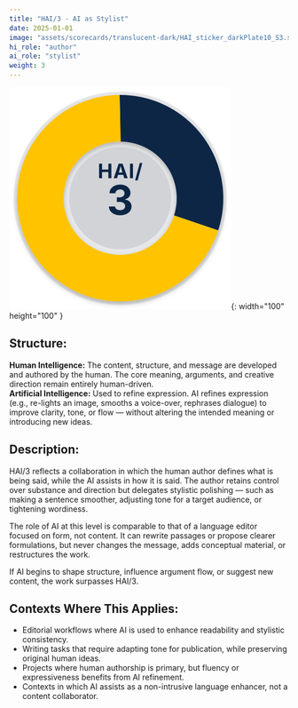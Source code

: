 ```yaml
---
title: "HAI/3 - AI as Stylist"
date: 2025-01-01
image: "assets/scorecards/translucent-dark/HAI_sticker_darkPlate10_S3.svg"
hi_role: "author"
ai_role: "stylist"
weight: 3
---
```


![HAI Score 3](/assets/scorecards/translucent-dark/HAI_sticker_darkPlate10_S3.svg){: width="100" height="100" }

## Structure:
**Human Intelligence:** The content, structure, and message are developed and authored by the human. The core meaning, arguments, and creative direction remain entirely human-driven.\
**Artificial Intelligence:** Used to refine expression. AI refines expression (e.g., re-lights an image, smooths a voice-over, rephrases dialogue) to improve clarity, tone, or flow — without altering the intended meaning or introducing new ideas.

## Description:
HAI/3 reflects a collaboration in which the human author defines what is being said, while the AI assists in how it is said. The author retains control over substance and direction but delegates stylistic polishing — such as making a sentence smoother, adjusting tone for a target audience, or tightening wordiness.

The role of AI at this level is comparable to that of a language editor focused on form, not content. It can rewrite passages or propose clearer formulations, but never changes the message, adds conceptual material, or restructures the work.

If AI begins to shape structure, influence argument flow, or suggest new content, the work surpasses HAI/3.

## Contexts Where This Applies:
- Editorial workflows where AI is used to enhance readability and stylistic consistency.
- Writing tasks that require adapting tone for publication, while preserving original human ideas.
- Projects where human authorship is primary, but fluency or expressiveness benefits from AI refinement.
- Contexts in which AI assists as a non-intrusive language enhancer, not a content collaborator.

